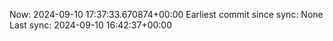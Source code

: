 Now: 2024-09-10 17:37:33.670874+00:00 Earliest commit since sync: None Last sync: 2024-09-10 16:42:37+00:00
